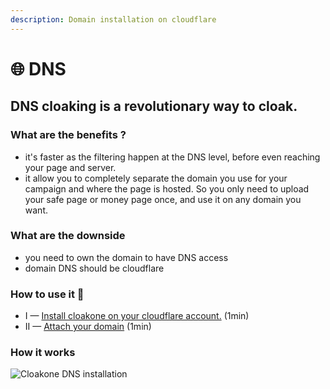 ```yaml
---
description: Domain installation on cloudflare
---
```


# 🌐 DNS

## **DNS cloaking is a revolutionary way to cloak.**

### **What are the benefits ?**

* it's faster as the filtering happen at the DNS level, before even reaching your page and server.
* it allow you to completely separate the domain you use for your campaign and where the page is hosted. So you only need to upload your safe page or money page once, and use it on any domain you want. 

### What are the downside

* you need to own the domain to have DNS access
* domain DNS should be cloudflare

### How to use it  📖

* I — [Install cloakone on your cloudflare account.](worker.md) \(1min\) 
* II — [Attach your domain](domain.md) \(1min\)

### How it works

![Cloakone DNS installation](../../../.gitbook/assets/cleanshot-2020-08-27-at-18.28.17-2x.png)

